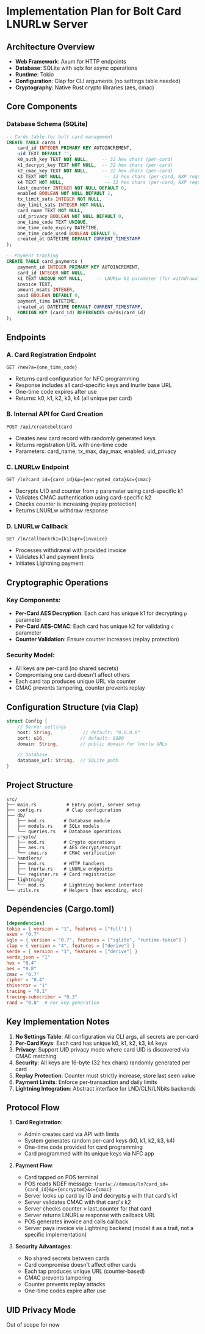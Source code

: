 # Implementation Plan for Bolt Card LNURLw Server

## Architecture Overview
- **Web Framework**: Axum for HTTP endpoints
- **Database**: SQLite with sqlx for async operations
- **Runtime**: Tokio
- **Configuration**: Clap for CLI arguments (no settings table needed)
- **Cryptography**: Native Rust crypto libraries (aes, cmac)

## Core Components

### Database Schema (SQLite)
```sql
-- Cards table for bolt card management
CREATE TABLE cards (
    card_id INTEGER PRIMARY KEY AUTOINCREMENT,
    uid TEXT DEFAULT '',
    k0_auth_key TEXT NOT NULL,     -- 32 hex chars (per-card)
    k1_decrypt_key TEXT NOT NULL,  -- 32 hex chars (per-card)
    k2_cmac_key TEXT NOT NULL,     -- 32 hex chars (per-card)
    k3 TEXT NOT NULL,               -- 32 hex chars (per-card, NXP requirement)
    k4 TEXT NOT NULL,               -- 32 hex chars (per-card, NXP requirement)
    last_counter INTEGER NOT NULL DEFAULT 0,
    enabled BOOLEAN NOT NULL DEFAULT 1,
    tx_limit_sats INTEGER NOT NULL,
    day_limit_sats INTEGER NOT NULL,
    card_name TEXT NOT NULL,
    uid_privacy BOOLEAN NOT NULL DEFAULT 0,
    one_time_code TEXT UNIQUE,
    one_time_code_expiry DATETIME,
    one_time_code_used BOOLEAN DEFAULT 0,
    created_at DATETIME DEFAULT CURRENT_TIMESTAMP
);

-- Payment tracking
CREATE TABLE card_payments (
    payment_id INTEGER PRIMARY KEY AUTOINCREMENT,
    card_id INTEGER NOT NULL,
    k1 TEXT UNIQUE NOT NULL,     -- LNURLw k1 parameter (for withdrawal)
    invoice TEXT,
    amount_msats INTEGER,
    paid BOOLEAN DEFAULT 0,
    payment_time DATETIME,
    created_at DATETIME DEFAULT CURRENT_TIMESTAMP,
    FOREIGN KEY (card_id) REFERENCES cards(card_id)
);
```

## Endpoints

### A. Card Registration Endpoint
`GET /new?a={one_time_code}`
- Returns card configuration for NFC programming
- Response includes all card-specific keys and lnurlw base URL
- One-time code expires after use
- Returns: k0, k1, k2, k3, k4 (all unique per card)

### B. Internal API for Card Creation
`POST /api/createboltcard`
- Creates new card record with randomly generated keys
- Returns registration URL with one-time code
- Parameters: card_name, tx_max, day_max, enabled, uid_privacy

### C. LNURLw Endpoint
`GET /ln?card_id={card_id}&p={encrypted_data}&c={cmac}`
- Decrypts UID and counter from `p` parameter using card-specific k1
- Validates CMAC authentication using card-specific k2
- Checks counter is increasing (replay protection)
- Returns LNURLw withdraw response

### D. LNURLw Callback
`GET /ln/callback?k1={k1}&pr={invoice}`
- Processes withdrawal with provided invoice
- Validates k1 and payment limits
- Initiates Lightning payment

## Cryptographic Operations

### Key Components:
- **Per-Card AES Decryption**: Each card has unique k1 for decrypting `p` parameter
- **Per-Card AES-CMAC**: Each card has unique k2 for validating `c` parameter
- **Counter Validation**: Ensure counter increases (replay protection)

### Security Model:
- All keys are per-card (no shared secrets)
- Compromising one card doesn't affect others
- Each card tap produces unique URL via counter
- CMAC prevents tampering, counter prevents replay

## Configuration Structure (via Clap)
```rust
struct Config {
    // Server settings
    host: String,           // default: "0.0.0.0"
    port: u16,             // default: 8080
    domain: String,        // public domain for lnurlw URLs

    // Database
    database_url: String,  // SQLite path
}
```

## Project Structure
```
src/
├── main.rs           # Entry point, server setup
├── config.rs         # Clap configuration
├── db/
│   ├── mod.rs       # Database module
│   ├── models.rs    # SQLx models
│   └── queries.rs   # Database operations
├── crypto/
│   ├── mod.rs       # Crypto operations
│   ├── aes.rs       # AES decrypt/encrypt
│   └── cmac.rs      # CMAC verification
├── handlers/
│   ├── mod.rs       # HTTP handlers
│   ├── lnurlw.rs    # LNURLw endpoints
│   └── register.rs  # Card registration
├── lightning/
│   └── mod.rs       # Lightning backend interface
└── utils.rs         # Helpers (hex encoding, etc)
```

## Dependencies (Cargo.toml)
```toml
[dependencies]
tokio = { version = "1", features = ["full"] }
axum = "0.7"
sqlx = { version = "0.7", features = ["sqlite", "runtime-tokio"] }
clap = { version = "4", features = ["derive"] }
serde = { version = "1", features = ["derive"] }
serde_json = "1"
hex = "0.4"
aes = "0.8"
cmac = "0.7"
cipher = "0.4"
thiserror = "1"
tracing = "0.1"
tracing-subscriber = "0.3"
rand = "0.8"  # For key generation
```

## Key Implementation Notes

1. **No Settings Table**: All configuration via CLI args, all secrets are per-card
2. **Per-Card Keys**: Each card has unique k0, k1, k2, k3, k4 keys
3. **Privacy**: Support UID privacy mode where card UID is discovered via CMAC matching
4. **Security**: All keys are 16-byte (32 hex chars) randomly generated per card
5. **Replay Protection**: Counter must strictly increase, store last seen value
6. **Payment Limits**: Enforce per-transaction and daily limits
7. **Lightning Integration**: Abstract interface for LND/CLN/LNbits backends

## Protocol Flow

1. **Card Registration**:
   - Admin creates card via API with limits
   - System generates random per-card keys (k0, k1, k2, k3, k4)
   - One-time code provided for card programming
   - Card programmed with its unique keys via NFC app

2. **Payment Flow**:
   - Card tapped on POS terminal
   - POS reads NDEF message: `lnurlw://domain/ln?card_id={card_id}&p={encrypted}&c={cmac}`
   - Server looks up card by ID and decrypts `p` with that card's k1
   - Server validates CMAC with that card's k2
   - Server checks counter > last_counter for that card
   - Server returns LNURLw response with callback URL
   - POS generates invoice and calls callback
   - Server pays invoice via Lightning backend (model it as a trait, not a specific implementation)

3. **Security Advantages**:
   - No shared secrets between cards
   - Card compromise doesn't affect other cards
   - Each tap produces unique URL (counter-based)
   - CMAC prevents tampering
   - Counter prevents replay attacks
   - One-time codes expire after use

## UID Privacy Mode
Out of scope for now